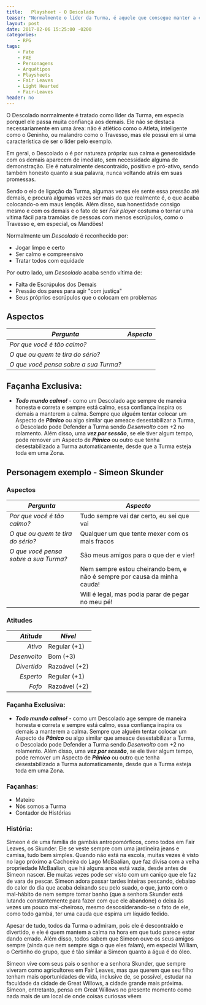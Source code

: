 ```yaml
---
title:   Playsheet - O Descolado
teaser: "Normalmente o líder da Turma, é aquele que consegue manter a cabeça no lugar nos momentos de maior pressão"
layout: post
date: 2017-02-06 15:25:00 -0200
categories: 
    - RPG
tags:
    - Fate
    - FAE
    - Personagens
    - Arquétipos
    - Playsheets
    - Fair Leaves
    - Light Hearted
    - Fair-Leaves
header: no
---
```



O Descolado normalmente é tratado como líder da Turma, em especia porquel ele passa muita confiança aos demais. Ele não se destaca necessariamente em uma área: não é atlético como o Atleta, inteligente como o Geninho, ou malandro como o Travesso, mas ele possui em si uma característica de ser o líder pelo exemplo.

<!-- excerpt -->

Em geral, o Descolado o é por natureza própria: sua calma e generosidade com os demais aparecem de imediato, sem necessidade alguma de demonstração. Ele é naturalmente descontraído, positivo e pró-ativo, sendo também honesto quanto a sua palavra, nunca voltando atrás em suas promessas.

Sendo o elo de ligação da Turma, algumas vezes ele sente essa pressão até demais, e procura algumas vezes ser mais do que realmente é, o que acaba colocando-o em maus lençóis. Além disso, sua honestidade consigo mesmo e com os demais e o fato de ser _Fair player_ costuma o tornar uma vítima fácil para tramóias de pessoas com menos escrúpulos, como o Travesso e, em especial, os Mandões!

Normalmente um _Descolado_ é reconhecido por:

+ Jogar limpo e certo
+ Ser calmo e compreensivo
+ Tratar todos com equidade

Por outro lado, um _Descolado_ acaba sendo vítima de:

+ Falta de Escrúpulos dos Demais
+ Pressão dos pares para agir "com justiça"
+ Seus próprios escrúpulos que o colocam em problemas

## Aspectos

| ***Pergunta***                        | ***Aspecto*** |
|---------------------------------------|---------------|
| _Por que você é tão calmo?_           |               |
| _O que ou quem te tira do sério?_     |               |
| _O que você pensa sobre a sua Turma?_ |               | 

## Façanha Exclusiva:

+ ***Todo mundo calmo!*** - como um Descolado age sempre de maneira honesta e correta e sempre está calmo, essa confiança inspira os demais a manterem a calma. Sempre que alguém tentar colocar um Aspecto de ___Pânico___ ou algo similar que ameace desestabilizar a Turma, o Descolado pode Defender a Turma  sendo _Desenvolto_ com +2 no rolamento. Além disso, uma ___vez por sessão___, se ele tiver algum tempo, pode remover um Aspecto de ___Pânico___ ou outro que tenha desestabilizado a Turma automaticamente, desde que a Turma esteja toda em uma Zona.

## Personagem exemplo - Simeon Skunder
 
### Aspectos

 | ***Pergunta***                        | ***Aspecto*** |
 |---------------------------------------|---------------|
 | _Por que você é tão calmo?_           | Tudo sempre vai dar certo, eu sei que vai      |
 | _O que ou quem te tira do sério?_     | Qualquer um que tente mexer com os mais fracos |
 | _O que você pensa sobre a sua Turma?_ | São meus amigos para o que der e vier!         | 
 | | Nem sempre estou cheirando bem, e não é sempre por causa da minha cauda! |
 | | Will é legal, mas podia parar de pegar no meu pé! |
 
### Atitudes
 
 | ***Atitude***  | ***Nível***   |
 |---------------:|---------------|
 | _Ativo_        | Regular (+1)  |
 | _Desenvolto_   | Bom (+3)      |
 | _Divertido_    | Razoável (+2) |
 | _Esperto_      | Regular (+1)  |
 | _Fofo_         | Razoável (+2) |
 
### Façanha Exclusiva:
 
+ ***Todo mundo calmo!*** - como um Descolado age sempre de maneira honesta e correta e sempre está calmo, essa confiança inspira os demais a manterem a calma. Sempre que alguém tentar colocar um Aspecto de ___Pânico___ ou algo similar que ameace desestabilizar a Turma, o Descolado pode Defender a Turma  sendo _Desenvolto_ com +2 no rolamento. Além disso, uma ___vez por sessão___, se ele tiver algum tempo, pode remover um Aspecto de ___Pânico___ ou outro que tenha desestabilizado a Turma automaticamente, desde que a Turma esteja toda em uma Zona.
 
### Façanhas:
 
 + Mateiro
 + Nós somos a Turma
 + Contador de Histórias

### História:

Simeon é de uma família de gambás antropomórficos, como todos em Fair Leaves, os Skunder. Ele se veste sempre com uma jardineira jeans e camisa, tudo bem simples. Quando não está na escola, muitas vezes é visto no lago próximo a Cachoeira do Lago McBaalian, que faz divisa com a velha propriedade McBaalian, que há alguns anos está vazia, desde antes de Simeon nascer. Ele muitas vezes pode ser visto com um caniço que ele faz de vara de pescar. Simeon adora passar tardes inteiras pescando, debaixo do calor do dia que acaba deixando seu pelo suado, o que, junto com o mal-hábito de nem sempre tomar banho (que a senhora Skunder está lutando constantemente para fazer com que ele abandone) o deixa às vezes um pouco mal-cheiroso, mesmo descosiderando-se o fato de ele, como todo gambá, ter uma cauda que espirra um líquido fedido.

Apesar de tudo, todos da Turma o admiram, pois ele é descontraído e divertido, e ele é quem mantem a calma na hora em que tudo parece estar dando errado. Além disso, todos sabem que Simeon ouve os seus amigos sempre (ainda que nem sempre siga o que eles falam), em especial William, o Certinho do grupo, que é tão similar a Simeon quanto a água é do óleo.

Simeon vive com seus pais o senhor e a senhora Skunder, que sempre viveram como agricultores em Fair Leaves, mas que querem que seu filho tenham mais oportunidades de vida, inclusive de, se possível, estudar na faculdade da cidade de Great Willows, a cidade grande mais próxima. Simeon, entretanto, pensa em Great Willows no presente momento como nada mais de um local de onde coisas curiosas vêem


